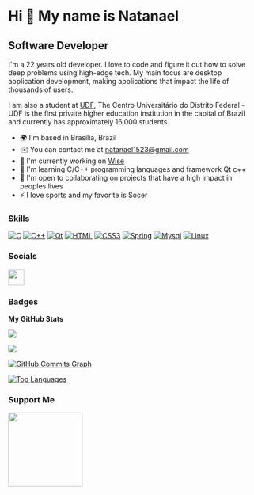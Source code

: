 Hi 👋 My name is Natanael
==========================

Software Developer
-----------------------------

I'm a 22 years old developer. I love to code and figure it out how to solve deep problems using high-edge tech. My main focus are desktop application development, making applications that impact the life of thousands of users.

I am also a student at [UDF](https://www.udf.edu.br/), The Centro Universitário do Distrito Federal - UDF is the first private higher education institution in the capital of Brazil and currently has approximately 16,000 students.

* 🌍  I'm based in Brasília, Brazil
* ✉️  You can contact me at [natanael1523@gmail.com](natanael1523@gmail.com)
* 🚀  I'm currently working on [Wise](https://www.wi.com.br/)
* 🧠  I'm learning C/C++ programming languages and framework Qt c++
* 🤝  I'm open to collaborating on projects that have a high impact in peoples lives
* ⚡  I love sports and my favorite is Socer

### Skills

<p align="left">
<a href="https://docs.microsoft.com/en-us/cpp/?view=msvc-170" target="_blank" rel="noreferrer"><img src="https://img.shields.io/badge/C%2B%2B-00599C?style=for-the-badge&logo=c%2B%2B&logoColor=white" alt="C" /></a>  
<a href="https://docs.microsoft.com/en-us/cpp/?view=msvc-170" target="_blank" rel="noreferrer"><img src="https://img.shields.io/badge/C-00599C?style=for-the-badge&logo=c&logoColor=white" alt="C++" /></a>
<a href="https://www.qt.io/" target="_blank" rel="noreferrer"><img src="https://img.shields.io/badge/Qt-41CD52?style=for-the-badge&logo=qt&logoColor=white" alt="Qt" /></a>  
<a href="https://developer.mozilla.org/en-US/docs/Web/HTML" target="_blank" rel="noreferrer"><img src="https://img.shields.io/badge/HTML5-E34F26?style=for-the-badge&logo=html5&logoColor=white" alt="HTML" /></a>  
<a href="https://developer.mozilla.org/pt-BR/docs/Web/CSS" target="_blank" rel="noreferrer"><img src="https://img.shields.io/badge/CSS3-1572B6?style=for-the-badge&logo=css3&logoColor=white" alt="CSS3" /></a>  
<a href="https://springdoc.org/" target="_blank" rel="noreferrer"><img src="https://img.shields.io/badge/Spring-6DB33F?style=for-the-badge&logo=spring&logoColor=white" alt="Spring" /></a>  
<a href="https://dev.mysql.com/doc/" target="_blank" rel="noreferrer"><img src="https://img.shields.io/badge/MySQL-005C84?style=for-the-badge&logo=mysql&logoColor=white" alt="Mysql" /></a>  
<a href="https://docs.kernel.org/" target="_blank" rel="noreferrer"><img src="https://img.shields.io/badge/Linux-FCC624?style=for-the-badge&logo=linux&logoColor=black" alt="Linux" /></a>  
</p>

### Socials

<p align="left"><a href="https://www.linkedin.com/in/natanael-guimar%C3%A3es-2b5546220/" target="_blank" rel="noreferrer"><img src="https://raw.githubusercontent.com/danielcranney/readme-generator/main/public/icons/socials/linkedin.svg" width="32" height="32" /></a></p>

### Badges

<b>My GitHub Stats</b>

<a href="http://www.github.com/NeitanUA"><img src="https://github-readme-stats-peguimasid.vercel.app/api?username=NeitanUA&show_icons=true&hide=&count_private=true&title_color=3382ed&text_color=ffffff&icon_color=3382ed&bg_color=171717&hide_border=true&show_icons=true%22%20alt=%22peguimasid%27s%20GitHub%20stats" /></a>

<a href="http://www.github.com/peguimasid"><img src="https://github-readme-streak-stats.herokuapp.com/?user=peguimasid&stroke=ffffff&background=171717&ring=3382ed&fire=3382ed&currStreakNum=ffffff&currStreakLabel=3382ed&sideNums=ffffff&sideLabels=ffffff&dates=ffffff&hide_border=true" /></a>

<a href="http://www.github.com/peguimasid"><img src="https://github-readme-activity-graph.cyclic.app/graph?username=peguimasid&bg_color=171717&color=ffffff&line=3382ed&point=ffffff&area_color=171717&area=true&hide_border=true&custom_title=GitHub%20Commits%20Graph" alt="GitHub Commits Graph" /></a>

<a href="https://github.com/peguimasid" align="left"><img src="https://github-readme-stats-peguimasid.vercel.app/api/top-langs/?username=peguimasid&layout=compact&title_color=3382ed&hide=css,objective-c,html&text_color=ffffff&icon_color=3382ed&bg_color=171717&hide_border=true&locale=en&custom_title=Top%20%Languages" alt="Top Languages" /></a>

### Support Me

<a href="https://www.buymeacoffee.com/NeitanUA"><img src="https://cdn.buymeacoffee.com/buttons/v2/default-yellow.png" width="150" /></a>
